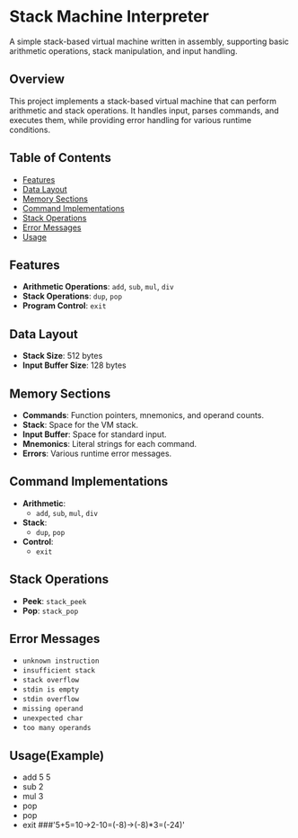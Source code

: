 # Stack Machine Interpreter

A simple stack-based virtual machine written in assembly, supporting basic arithmetic operations, stack manipulation, and input handling.

## Overview

This project implements a stack-based virtual machine that can perform arithmetic and stack operations. It handles input, parses commands, and executes them, while providing error handling for various runtime conditions.

## Table of Contents

- [Features](#features)
- [Data Layout](#data-layout)
- [Memory Sections](#memory-sections)
- [Command Implementations](#command-implementations)
- [Stack Operations](#stack-operations)
- [Error Messages](#error-messages)
- [Usage](#Usage(Example))

## Features

- **Arithmetic Operations**: `add`, `sub`, `mul`, `div`
- **Stack Operations**: `dup`, `pop`
- **Program Control**: `exit`

## Data Layout

- **Stack Size**: 512 bytes
- **Input Buffer Size**: 128 bytes

## Memory Sections

- **Commands**: Function pointers, mnemonics, and operand counts.
- **Stack**: Space for the VM stack.
- **Input Buffer**: Space for standard input.
- **Mnemonics**: Literal strings for each command.
- **Errors**: Various runtime error messages.

## Command Implementations

- **Arithmetic**:
    - `add`, `sub`, `mul`, `div`
- **Stack**:
    - `dup`, `pop`
- **Control**:
    - `exit`

## Stack Operations

- **Peek**: `stack_peek`
- **Pop**: `stack_pop`

## Error Messages

- `unknown instruction`
- `insufficient stack`
- `stack overflow`
- `stdin is empty`
- `stdin overflow`
- `missing operand`
- `unexpected char`
- `too many operands`

## Usage(Example)
- add 5 5
- sub 2
- mul 3
- pop
- pop
- exit
###'5+5=10->2-10=(-8)->(-8)*3=(-24)'

